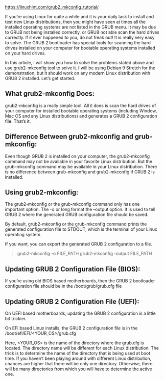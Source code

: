
https://linuxhint.com/grub2_mkconfig_tutorial/

If you’re using Linux for quite a while and it is your daily task to install and test new Linux distributions, then you might have seen at times all the installed operating systems are not listed in the GRUB menu. It may be due to GRUB not being installed correctly, or GRUB not able scan the hard drives correctly.
If it ever happened to you, do not freak out! It is really very easy to solve. The GRUB 2 bootloader has special tools for scanning the hard drives installed on your computer for bootable operating systems installed on your hard drives.

In this article, I will show you how to solve the problems stated above and use grub2-mkconfig tool to solve it.  I will be using Debian 9 Stretch for the demonstration, but it should work on any modern Linux distribution with GRUB 2 installed. Let’s get started.

## What grub2-mkconfig Does:

grub2-mkconfig is a really simple tool. All it does is scan the hard drives of your computer for installed bootable operating systems (including Window, Mac OS and any Linux distributions) and generates a GRUB 2 configuration file. That’s it.


## Difference Between grub2-mkconfig and grub-mkconfig:

Even though GRUB 2 is installed on your computer, the grub2-mkconfig command may not be available in your favorite Linux distribution. But the grub-mkconfig command may be available in your Linux distribution. There is no difference between grub-mkconfig and grub2-mkconfig if GRUB 2 is installed.



## Using grub2-mkconfig:

The grub2-mkconfig or the grub-mkconfig command only has one important option. The -o or long format the –output option. It is used to tell GRUB 2 where the generated GRUB configuration file should be saved.

By default, grub2-mkconfig or the grub-mkconfig command prints the generated configuration file to STDOUT, which is the terminal of your Linux operating system.


If you want, you can export the generated GRUB 2 configuration to a file. 

> grub2-mkconfig -o FILE_PATH
> grub2-mkconfig -output FILE_PATH



## Updating GRUB 2 Configuration File (BIOS):

If you’re using old BIOS based motherboards, then the GRUB 2 bootloader configuration file should be in the /boot/grub/grub.cfg file


## Updating GRUB 2 Configuration File (UEFI):

On UEFI based motherboards, updating the GRUB 2 configuration is a little bit trickier.

On EFI based Linux installs, the GRUB 2 configuration file is in the /boot/efi/EFI/<YOUR_OS>/grub.cfg

Here, <YOUR_OS> is the name of the directory where the grub.cfg is located. The directory name will be different for each Linux distribution. The trick is to determine the name of the directory that is being used at boot time. If you haven’t been playing around with different Linux distribution, chances are higher that there will be only one directory. Otherwise, there will be many directories from which you will have to determine the active one.




